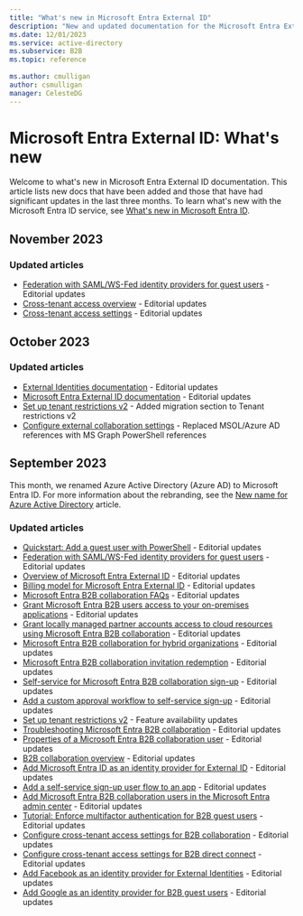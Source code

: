 ```yaml
---
title: "What's new in Microsoft Entra External ID"
description: "New and updated documentation for the Microsoft Entra External ID."
ms.date: 12/01/2023
ms.service: active-directory
ms.subservice: B2B
ms.topic: reference
 
ms.author: cmulligan
author: csmulligan
manager: CelesteDG
---
```


# Microsoft Entra External ID: What's new

Welcome to what's new in Microsoft Entra External ID documentation. This article lists new docs that have been added and those that have had significant updates in the last three months. To learn what's new with the Microsoft Entra ID service, see [What's new in Microsoft Entra ID](~/fundamentals/whats-new.md).

## November 2023

### Updated articles

- [Federation with SAML/WS-Fed identity providers for guest users](direct-federation.md) - Editorial updates
- [Cross-tenant access overview](cross-tenant-access-overview.md) - Editorial updates
- [Cross-tenant access settings](cross-tenant-access-settings-b2b-collaboration.md) - Editorial updates

## October 2023

### Updated articles

- [External Identities documentation](index-b2b.yml) - Editorial updates
- [Microsoft Entra External ID documentation](index.yml) - Editorial updates
- [Set up tenant restrictions v2](tenant-restrictions-v2.md) - Added migration section to Tenant restrictions v2
- [Configure external collaboration settings](external-collaboration-settings-configure.md) - Replaced MSOL/Azure AD references with MS Graph PowerShell references

## September 2023

This month, we renamed Azure Active Directory (Azure AD) to Microsoft Entra ID. For more information about the rebranding, see the [New name for Azure Active Directory](~/fundamentals/new-name.md) article.

### Updated articles

- [Quickstart: Add a guest user with PowerShell](b2b-quickstart-invite-powershell.md) - Editorial updates
- [Federation with SAML/WS-Fed identity providers for guest users](direct-federation.md) - Editorial updates
- [Overview of Microsoft Entra External ID](external-identities-overview.md) - Editorial updates
- [Billing model for Microsoft Entra External ID](external-identities-pricing.md) - Editorial updates
- [Microsoft Entra B2B collaboration FAQs](faq.yml) - Editorial updates
- [Grant Microsoft Entra B2B users access to your on-premises applications](hybrid-cloud-to-on-premises.md) - Editorial updates
- [Grant locally managed partner accounts access to cloud resources using Microsoft Entra B2B collaboration](hybrid-on-premises-to-cloud.md) - Editorial updates
- [Microsoft Entra B2B collaboration for hybrid organizations](hybrid-organizations.md) - Editorial updates
- [Microsoft Entra B2B collaboration invitation redemption](redemption-experience.md) - Editorial updates
- [Self-service for Microsoft Entra B2B collaboration sign-up](self-service-portal.md) - Editorial updates
- [Add a custom approval workflow to self-service sign-up](self-service-sign-up-add-approvals.md) - Editorial updates
- [Set up tenant restrictions v2](tenant-restrictions-v2.md) - Feature availability updates
- [Troubleshooting Microsoft Entra B2B collaboration](troubleshoot.md) - Editorial updates
- [Properties of a Microsoft Entra B2B collaboration user](user-properties.md) - Editorial updates
- [B2B collaboration overview](what-is-b2b.md) - Editorial updates
- [Add Microsoft Entra ID as an identity provider for External ID](default-account.md) - Editorial updates
- [Add a self-service sign-up user flow to an app](self-service-sign-up-user-flow.md) - Editorial updates
- [Add Microsoft Entra B2B collaboration users in the Microsoft Entra admin center](add-users-administrator.md) - Editorial updates
- [Tutorial: Enforce multifactor authentication for B2B guest users](b2b-tutorial-require-mfa.md) - Editorial updates
- [Configure cross-tenant access settings for B2B collaboration](cross-tenant-access-settings-b2b-collaboration.md) - Editorial updates
- [Configure cross-tenant access settings for B2B direct connect](cross-tenant-access-settings-b2b-direct-connect.md) - Editorial updates
- [Add Facebook as an identity provider for External Identities](facebook-federation.md) - Editorial updates
- [Add Google as an identity provider for B2B guest users](google-federation.md) - Editorial updates




